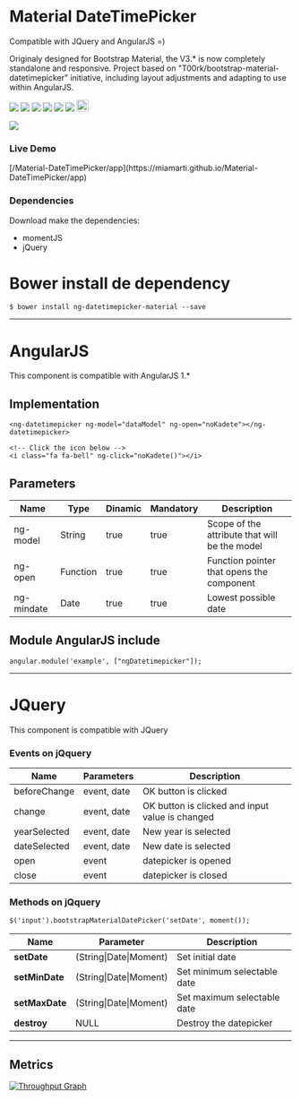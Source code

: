 Material DateTimePicker
===========
Compatible with JQuery and AngularJS =)

Originaly designed for Bootstrap Material, the V3.* is now completely standalone and responsive.
Project based on "T00rk/bootstrap-material-datetimepicker" initiative, including layout adjustments and adapting to use within AngularJS.

<p>
  <a href="https://gitter.im/miamarti/bootstrap-material-datetimepicker?utm_source=badge&utm_medium=badge&utm_campaign=pr-badge" target="_blank"><img src="https://badges.gitter.im/Join%20Chat.svg"></a>
  <a href="https://gitlab.com/miamarti/bootstrap-material-datetimepicker" target="_blank"><img src="https://img.shields.io/badge/gitlab-materialDatetimepicker-yellow.svg"></a>
  <img src="https://img.shields.io/badge/materialDatetimepicker-release-green.svg">
  <img src="https://img.shields.io/badge/version-3.11.6-blue.svg">
  <img src="https://img.shields.io/bower/v/bootstrap.svg">
  <img src="https://img.shields.io/github/license/mashape/apistatus.svg">
  <a href="http://waffle.io/miamarti/Material-DateTimePicker"><img alt='Stories in Ready' src='https://badge.waffle.io/miamarti/bootstrap-material-datetimepicker.svg?label=ready&title=Ready' height="21" /></a>
</p>

<img src="https://miamarti.github.io/Material-DateTimePicker/app/img/ezgif-1-4d306cc5b0.gif">

<h3>Live Demo</h3>
[/Material-DateTimePicker/app](https://miamarti.github.io/Material-DateTimePicker/app)

<h3>Dependencies</h3>
Download make the dependencies:

* momentJS
* jQuery

# Bower install de dependency
```
$ bower install ng-datetimepicker-material --save
```

------------------------------------------------------------------------------

# AngularJS
This component is compatible with AngularJS 1.*
## Implementation
```
<ng-datetimepicker ng-model="dataModel" ng-open="noKadete"></ng-datetimepicker>

<!-- Click the icon below -->
<i class="fa fa-bell" ng-click="noKadete()"></i>
```

## Parameters

| Name         | Type     | Dinamic | Mandatory | Description                                                  |
| ------------ | -------  | ------- | --------- | ------------------------------------------------------------ |
| ng-model     | String   | true    | true      | Scope of the attribute that will be the model                |
| ng-open      | Function | true    | true      | Function pointer that opens the component                    |
| ng-mindate   | Date     | true    | true      | Lowest possible date                                         |

## Module AngularJS include
```
angular.module('example', ["ngDatetimepicker"]);
```

------------------------------------------------------------------------------

# JQuery
This component is compatible with JQuery

### Events on jQquery

| Name			| Parameters				| Description										|
| --------------| ------------------------- | ------------------------------------------------- |
| beforeChange	| event, date				| OK button is clicked								|
| change		| event, date				| OK button is clicked and input value is changed	|
| yearSelected	| event, date			    | New year is selected								|
| dateSelected	| event, date				| New date is selected								|
| open	        | event				        | datepicker is opened								|
| close	        | event				        | datepicker is closed								|

### Methods on jQquery
```
$('input').bootstrapMaterialDatePicker('setDate', moment());
```

| Name				| Parameter					| Description					|
| ----------------- | ------------------------- | ----------------------------- |
| **setDate**		| (String\|Date\|Moment)	| Set initial date				|
| **setMinDate**	| (String\|Date\|Moment)	| Set minimum selectable date	|
| **setMaxDate**	| (String\|Date\|Moment)	| Set maximum selectable date	|
| **destroy**		| NULL						| Destroy the datepicker		|


------------------------------------------------------------------------------

## Metrics

[![Throughput Graph](https://graphs.waffle.io/miamarti/bootstrap-material-datetimepicker/throughput.svg)](https://waffle.io/miamarti/bootstrap-material-datetimepicker/metrics/throughput)
